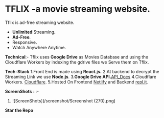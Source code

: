 # TFLIX -a movie streaming website.

Tflix is ad-free streaming website.
- **Unlimited** Streaming.
- **Ad-Free**.
- Responsive.
- Watch Anywhere Anytime.

**Technical**:-
Tflix uses **Google Drive** as Movies Database and using the Cloudflare Workers by indexing the gdrive files we Serve them on Tflix.

**Tech-Stack**
1.Front End is made using **React.js.**
2.At backend to decrypt the Streaming Link we use **Node.js**.
3.**Google Drive API.**[API_Docs](https://developers.google.com/drive/api/v3/about-sdk)
4.Cloudflare Workers. [Cloudflare](https://workers.cloudflare.com/).
5.Hosted On Frontend [Netlify](https://netlify.com) and Backend [repl.it](https://repl.it).

**ScreenShots**      :::-
1. ![ScreenShots](/screenshot/Screenshot (270).png)

**Star the Repo**





